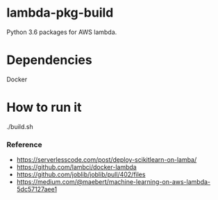 # lambda-pkg-build
Python 3.6 packages for AWS lambda.

# Dependencies
Docker

# How to run it
./build.sh

### Reference ###
* https://serverlesscode.com/post/deploy-scikitlearn-on-lamba/
* https://github.com/lambci/docker-lambda
* https://github.com/joblib/joblib/pull/402/files
* https://medium.com/@maebert/machine-learning-on-aws-lambda-5dc57127aee1

